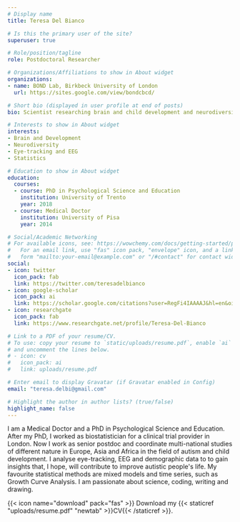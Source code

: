 ```yaml
---
# Display name
title: Teresa Del Bianco

# Is this the primary user of the site?
superuser: true

# Role/position/tagline
role: Postdoctoral Researcher

# Organizations/Affiliations to show in About widget
organizations:
- name: BOND Lab, Birkbeck University of London
  url: https://sites.google.com/view/bondcbcd/

# Short bio (displayed in user profile at end of posts)
bio: Scientist researching brain and child development and neurodiversity.

# Interests to show in About widget
interests:
- Brain and Development
- Neurodiversity
- Eye-tracking and EEG
- Statistics

# Education to show in About widget
education:
  courses:
  - course: PhD in Psychological Science and Education
    institution: University of Trento
    year: 2018
  - course: Medical Doctor
    institution: University of Pisa
    year: 2014

# Social/Academic Networking
# For available icons, see: https://wowchemy.com/docs/getting-started/page-builder/#icons
#   For an email link, use "fas" icon pack, "envelope" icon, and a link in the
#   form "mailto:your-email@example.com" or "/#contact" for contact widget.
social:
- icon: twitter
  icon_pack: fab
  link: https://twitter.com/teresadelbianco
- icon: google-scholar 
  icon_pack: ai
  link: https://scholar.google.com/citations?user=RegFi4IAAAAJ&hl=en&oi=ao
- icon: researchgate
  icon_pack: fab
  link: https://www.researchgate.net/profile/Teresa-Del-Bianco

# Link to a PDF of your resume/CV.
# To use: copy your resume to `static/uploads/resume.pdf`, enable `ai` icons in `params.toml`, 
# and uncomment the lines below.
# - icon: cv
#   icon_pack: ai
#   link: uploads/resume.pdf

# Enter email to display Gravatar (if Gravatar enabled in Config)
email: "teresa.delbi@gmail.com"

# Highlight the author in author lists? (true/false)
highlight_name: false
---
```


I am a Medical Doctor and a PhD in Psychological Science and Education. After my PhD, I worked as biostatistician for a clinical trial provider in London. Now I work as senior postdoc and coordinate multi-national studies of different nature in Europe, Asia and Africa in the  field of autism and child development. I analyse eye-tracking, EEG and demographic data to to gain insights that, I hope, will contribute to improve autistic people's life. My favourite statistical methods are mixed models and  time series, such as Growth Curve Analysis. I am passionate about science, coding, writing and drawing. 

{{< icon name="download" pack="fas" >}} Download my {{< staticref "uploads/resume.pdf" "newtab" >}}CV{{< /staticref >}}.
